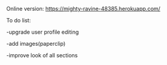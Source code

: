 Online version: https://mighty-ravine-48385.herokuapp.com/

To do list:

-upgrade user profile editing

-add images(paperclip)

-improve look of all sections
